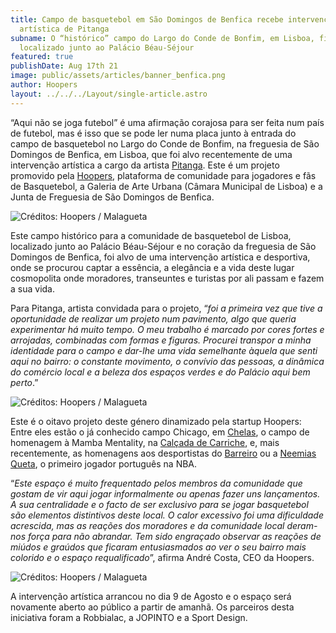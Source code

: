 ```yaml
---
title: Campo de basquetebol em São Domingos de Benfica recebe intervenção
  artística de Pitanga
subname: O “histórico” campo do Largo do Conde de Bonfim, em Lisboa, fica
  localizado junto ao Palácio Béau-Séjour
featured: true
publishDate: Aug 17th 21
image: public/assets/articles/banner_benfica.png
author: Hoopers
layout: ../../../Layout/single-article.astro
---
```

“Aqui não se joga futebol” é uma afirmação corajosa para ser feita num país de futebol, mas é isso que se pode ler numa placa junto à entrada do campo de basquetebol no Largo do Conde de Bonfim, na freguesia de São Domingos de Benfica, em Lisboa, que foi alvo recentemente de uma intervenção artística a cargo da artista [Pitanga](https://www.instagram.com/vaidarpitanga/). Este é um projeto promovido pela [Hoopers](https://www.hoopers.club/), plataforma de comunidade para jogadores e fãs de Basquetebol, a Galeria de Arte Urbana (Câmara Municipal de Lisboa) e a Junta de Freguesia de São Domingos de Benfica.

![Créditos: Hoopers / Malagueta](https://images.squarespace-cdn.com/content/v1/5f217fac8e24187c674282cd/1629200586161-YQ77C1CHCMDIQX07IV2I/Hoopers_SDBenfica_02.JPG?format=2500w)

Este campo histórico para a comunidade de basquetebol de Lisboa, localizado junto ao Palácio Béau-Séjour e no coração da freguesia de São Domingos de Benfica, foi alvo de uma intervenção artística e desportiva, onde se procurou captar a essência, a elegância e a vida deste lugar cosmopolita onde moradores, transeuntes e turistas por ali passam e fazem a sua vida.

Para Pitanga, artista convidada para o projeto, “*foi a primeira vez que tive a oportunidade de realizar um projeto num pavimento, algo que queria experimentar há muito tempo. O meu trabalho é marcado por cores fortes e arrojadas, combinadas com formas e figuras. Procurei transpor a minha identidade para o campo e dar-lhe uma vida semelhante àquela que senti aqui no bairro: o constante movimento, o convívio das pessoas, a dinâmica do comércio local e a beleza dos espaços verdes e do Palácio aqui bem perto*.”

![Créditos: Hoopers / Malagueta](https://images.squarespace-cdn.com/content/v1/5f217fac8e24187c674282cd/1629200659925-P61AAXSNHK7IT9I1L8DR/Hoopers_SDBenfica_05.jpg?format=2500w)

Este é o oitavo projeto deste género dinamizado pela startup Hoopers: Entre eles estão o já conhecido campo Chicago, em [Chelas](https://www.instagram.com/p/CH52p02hPw6/), o campo de homenagem à Mamba Mentality, na [Calçada de Carriche](https://www.instagram.com/p/COYmexihOVF/), e, mais recentemente, as homenagens aos desportistas do [Barreiro](https://www.instagram.com/p/CQqivFwBxi5/) ou a [Neemias Queta](https://www.instagram.com/p/CR2C-DgBM1M/), o primeiro jogador português na NBA. 

“*Este espaço é muito frequentado pelos membros da comunidade que gostam de vir aqui jogar informalmente ou apenas fazer uns lançamentos. A sua centralidade e o facto de ser exclusivo para se jogar basquetebol são elementos distintivos deste local. O calor excessivo foi uma dificuldade acrescida, mas as reações dos moradores e da comunidade local deram-nos força para não abrandar. Tem sido engraçado observar as reações de miúdos e graúdos que ficaram entusiasmados ao ver o seu bairro mais colorido e o espaço requalificado*”, afirma André Costa, CEO da Hoopers.

![Créditos: Hoopers / Malagueta](https://images.squarespace-cdn.com/content/v1/5f217fac8e24187c674282cd/1629200763136-SI2HAPM9XDV0YMAF7BIK/Hoopers_SDBenfica_01.JPG?format=2500w)

A intervenção artística arrancou no dia 9 de Agosto e o espaço será novamente aberto ao público a partir de amanhã. Os parceiros desta iniciativa foram a Robbialac, a JOPINTO e a Sport Design.